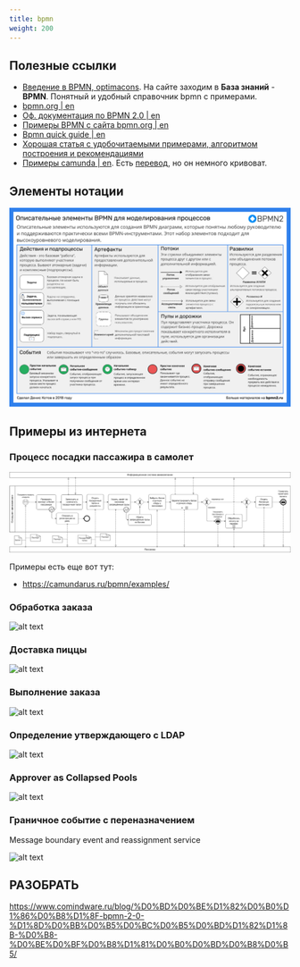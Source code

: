 ```yaml
---
title: bpmn
weight: 200
---
```


## Полезные ссылки

- [Введение в BPMN, optimacons](https://www.optimacons.info/kb/course.php?LESSON_ID=63). На сайте заходим в **База знаний** - **BPMN**. Понятный и удобный справочник bpmn с примерами.
- [bpmn.org | en](https://www.bpmn.org)
- [Оф. документация по BPMN 2.0 | en](https://www.omg.org/spec/BPMN/2.0/PDF)
- [Примеры BPMN с сайта bpmn.org | en](https://www.omg.org/cgi-bin/doc?dtc/10-06-02)
- [Bpmn quick guide | en](https://www.bpmnquickguide.com/view-bpmn-quick-guide/)
- [Хорошая статья с удобочитаемыми примерами, алгоритмом построения и рекомендациями](https://habr.com/ru/articles/697326/)
- [Примеры camunda | en](https://camunda.com/bpmn/examples/). Есть [перевод](https://camundarus.ru/bpmn/examples/), но он немного кривоват.


## Элементы нотации

![alt text](image1.png)


## Примеры из интернета

### Процесс посадки пассажира в самолет

![alt text](image2.png)

Примеры есть еще вот тут:
- https://camundarus.ru/bpmn/examples/

### Обработка заказа

![alt text](image.png)

### Доставка пиццы

![alt text](image-1.png)

### Выполнение заказа

![alt text](image-2.png)

### Определение утверждающего с LDAP

![alt text](image-3.png)

### Approver as Collapsed Pools

![alt text](image-4.png)

### Граничное событие с переназначением
Message boundary event and reassignment service

![alt text](image-5.png)

## РАЗОБРАТЬ

https://www.comindware.ru/blog/%D0%BD%D0%BE%D1%82%D0%B0%D1%86%D0%B8%D1%8F-bpmn-2-0-%D1%8D%D0%BB%D0%B5%D0%BC%D0%B5%D0%BD%D1%82%D1%8B-%D0%B8-%D0%BE%D0%BF%D0%B8%D1%81%D0%B0%D0%BD%D0%B8%D0%B5/
